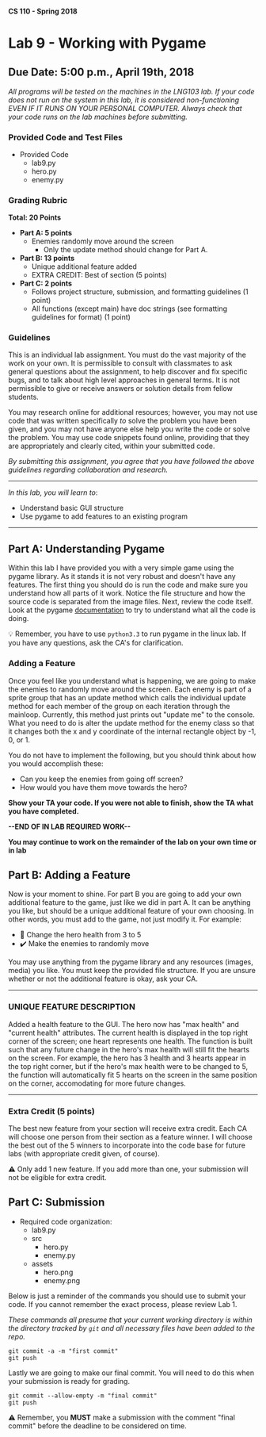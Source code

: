 #### CS 110 - Spring 2018
# Lab 9 - Working with Pygame
## Due Date: 5:00 p.m., April 19th, 2018

*All programs will be tested on the machines in the LNG103 lab. If your code does not run on the system in this lab, it is considered non-functioning EVEN IF IT RUNS ON YOUR PERSONAL COMPUTER. Always check that your code runs on the lab machines before submitting.*

### Provided Code and Test Files
* Provided Code
    * lab9.py
    * hero.py
    * enemy.py

### Grading Rubric
__Total: 20 Points__
* __Part A: 5 points__
    * Enemies randomly move around the screen
        * Only the update method should change for Part A.
* __Part B: 13 points__
    * Unique additional feature added
    * EXTRA CREDIT: Best of section (5 points)
* __Part C: 2 points__
    * Follows project structure, submission, and formatting guidelines (1 point)
    * All functions (except main) have doc strings (see formatting guidelines for format) (1 point)


### Guidelines

This is an individual lab assignment. You must do the vast majority of the work on your own. It is permissible to consult with classmates to ask general questions about the assignment, to help discover and fix specific bugs, and to talk about high level approaches in general terms. It is not permissible to give or receive answers or solution details from fellow students.

You may research online for additional resources; however, you may not use code that was written specifically *to* solve the problem you have been given, and you may not have anyone else help you write the code or solve the problem. You may use code snippets found online, providing that they are appropriately and clearly cited, within your submitted code.

*By submitting this assignment, you agree that you have followed the above guidelines regarding collaboration and research.*

***

_In this lab, you will learn to_:
* Understand basic GUI structure
* Use pygame to add features to an existing program

***

## Part A: Understanding Pygame

Within this lab I have provided you with a very simple game using the pygame library. As it stands it is not very robust and doesn't have any features. The first thing you should do is run the code and make sure you understand how all parts of it work. Notice the file structure and how the source code is separated from the image files. Next, review the code itself. Look at the pygame [documentation](https://www.pygame.org/docs/ref/sprite.html) to try to understand what all the code is doing.

:bulb: Remember, you have to use `python3.3` to run pygame in the linux lab. If you have any questions, ask the CA's for clarification.

### Adding a Feature

Once you feel like you understand what is happening, we are going to make the enemies to randomly move around the screen. Each enemy is part of a sprite group that has an update method which calls the individual update method for each member of the group on each iteration through the mainloop. Currently, this method just prints out "update me" to the console. What you need to do is alter the update method for the enemy class so that it changes both the x and y coordinate of the internal rectangle object by -1, 0, or 1.

You do not have to implement the following, but you should think about how you would accomplish these:
* Can you keep the enemies from going off screen?
* How would you have them move towards the hero?

__Show your TA your code. If you were not able to finish, show the TA what you have completed.__

__--END OF IN LAB REQUIRED WORK--__

__You may continue to work on the remainder of the lab on your own time or in lab__

## Part B: Adding a Feature

Now is your moment to shine. For part B you are going to add your own additional feature to the game, just like we did in part A. It can be anything you like, but should be a unique additional feature of your own choosing. In other words, you must add to the game, not just modify it. For example:
* :no_entry_sign: Change the hero health from 3 to 5
* :heavy_check_mark: Make the enemies to randomly move

You may use anything from the pygame library and any resources (images, media) you like. You must keep the provided file structure. If you are unsure whether or not the additional feature is okay, ask your CA.

***
### __UNIQUE FEATURE DESCRIPTION__

Added a health feature to the GUI. The hero now has "max health" and "current health" attributes. The current health is displayed in the top right corner of the screen; one heart represents one health. The function is built such that any future change in the hero's max health will still fit the hearts on the screen. For example, the hero has 3 health and 3 hearts appear in the top right corner, but if the hero's max health were to be changed to 5, the function will automatically fit 5 hearts on the screen in the same position on the corner, accomodating for more future changes.

***
### Extra Credit (5 points)

The best new feature from your section will receive extra credit. Each CA will choose one person from their section as a feature winner. I will choose the best out of the 5 winners to incorporate into the code base for future labs (with appropriate credit given, of course).

:warning: Only add 1 new feature. If you add more than one, your submission will not be eligible for extra credit.

## Part C: Submission
* Required code organization:
    * lab9.py
    * src
        * hero.py
        * enemy.py
    * assets
        * hero.png
        * enemy.png

Below is just a reminder of the commands you should use to submit your code. If you cannot remember the exact process, please review Lab 1.

*These commands all presume that your current working directory is within the directory tracked by `git` and all necessary files have been added to the repo.*

```git
git commit -a -m "first commit"
git push
```
Lastly we are going to make our final commit. You will need to do this when your submission is ready for grading.

```shell
git commit --allow-empty -m "final commit"
git push
```

:warning: Remember, you __MUST__ make a submission with the comment "final commit" before the deadline to be considered on time.

